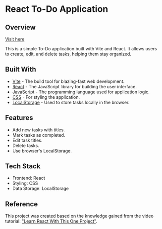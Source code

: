 # React To-Do Application

## Overview

[Visit here](https://yanneskly.github.io/React-Todo/)

This is a simple To-Do application built with Vite and React. It allows users to create, edit, and delete tasks, helping them stay organized.

## Built With

- [Vite](https://vitejs.dev/) - The build tool for blazing-fast web development.
- [React](https://reactjs.org/) - The JavaScript library for building the user interface.
- [JavaScript](https://www.javascript.com/) - The programming language used for application logic.
- [CSS](https://developer.mozilla.org/en-US/docs/Web/CSS) - For styling the application.
- [LocalStorage](https://developer.mozilla.org/en-US/docs/Web/API/Window/localStorage) - Used to store tasks locally in the browser.

## Features

- Add new tasks with titles.
- Mark tasks as completed.
- Edit task titles.
- Delete tasks.
- Use browser's LocalStorage.

## Tech Stack

- Frontend: React
- Styling: CSS
- Data Storage: LocalStorage

## Reference

This project was created based on the knowledge gained from the video tutorial: ["Learn React With This One Project"](https://www.youtube.com/watch?v=Rh3tobg7hEo&t=19s).
